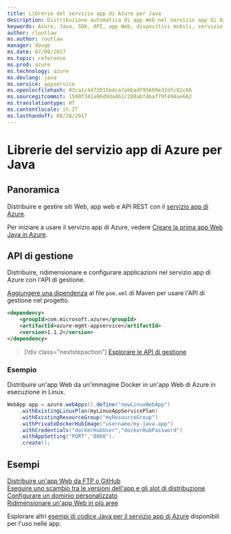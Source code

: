 ```yaml
---
title: Librerie del servizio app di Azure per Java
description: Distribuzione automatica di app Web nel servizio app di Azure con le API di gestione di Azure.
keywords: Azure, Java, SDK, API, app Web, dispositivi mobili, servizio app
author: rloutlaw
ms.author: routlaw
manager: douge
ms.date: 07/09/2017
ms.topic: reference
ms.prod: azure
ms.technology: azure
ms.devlang: java
ms.service: appservice
ms.openlocfilehash: 03ca1c4d73015b4ca7abbadf95609e32dfc82c66
ms.sourcegitcommit: 1500f341a96d9da461c288abf4baf79f494ae662
ms.translationtype: HT
ms.contentlocale: it-IT
ms.lasthandoff: 08/28/2017
---
```

# <a name="azure-app-service-libraries-for-java"></a>Librerie del servizio app di Azure per Java

## <a name="overview"></a>Panoramica

Distribuire e gestire siti Web, app web e API REST con il [servizio app di Azure](/azure/app-service).

Per iniziare a usare il servizio app di Azure, vedere [Creare la prima app Web Java in Azure](/azure/app-service-web/app-service-web-get-started-java).

## <a name="management-api"></a>API di gestione

Distribuire, ridimensionare e configurare applicazioni nel servizio app di Azure con l'API di gestione.

[Aggiungere una dipendenza](https://maven.apache.org/guides/getting-started/index.html#How_do_I_use_external_dependencies) al file `pom.xml` di Maven per usare l'API di gestione nel progetto.

```XML
<dependency>
    <groupId>com.microsoft.azure</groupId>
    <artifactId>azure-mgmt-appservice</artifactId>
    <version>1.1.2</version>
</dependency>
```   

> [!div class="nextstepaction"]
> [Esplorare le API di gestione](/java/api/overview/azure)

### <a name="example"></a>Esempio

Distribuire un'app Web da un'immagine Docker in un'app Web di Azure in esecuzione in Linux.

```java
WebApp app = azure.webApps().define("newLinuxWebApp")
    .withExistingLinuxPlan(myLinuxAppServicePlan)
    .withExistingResourceGroup("myResourceGroup")
    .withPrivateDockerHubImage("username/my-java-app")
    .withCredentials("dockerHubUser","dockerHubPassword")
    .withAppSetting("PORT","8080").
    .create();
```

## <a name="samples"></a>Esempi

[Distribuire un'app Web da FTP o GitHub][1]  
[Eseguire uno scambio tra le versioni dell'app e gli slot di distribuzione][2]  
[Configurare un dominio personalizzato][3]   
[Ridimensionare un'app Web in più aree][4]   

Esplorare altri [esempi di codice Java per il servizio app di Azure](https://azure.microsoft.com/resources/samples/?platform=java&term=appservice) disponibili per l'uso nelle app.

[1]: ../docs-ref-conceptual/java-sdk-configure-webapp-sources.md
[2]: https://azure.microsoft.com/resources/samples/app-service-java-manage-staging-and-production-slots-for-web-apps/
[3]: https://azure.microsoft.com/resources/samples/app-service-java-manage-web-apps-with-custom-domains/
[4]: https://azure.microsoft.com/resources/samples/app-service-java-scale-web-apps-on-linux/
